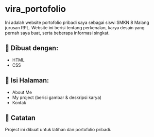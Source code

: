 # vira_portofolio
Ini adalah website portofolio pribadi saya sebagai siswi SMKN 8 Malang jurusan RPL. Website ini berisi tentang perkenalan, karya desain yang pernah saya buat, serta beberapa informasi singkat.
## 🔧 Dibuat dengan:
- HTML
- CSS
## 📂 Isi Halaman:
- About Me
- My project (berisi gambar & deskripsi karya)
- Kontak
## 📝 Catatan
Project ini dibuat untuk latihan dan portofolio pribadi.
